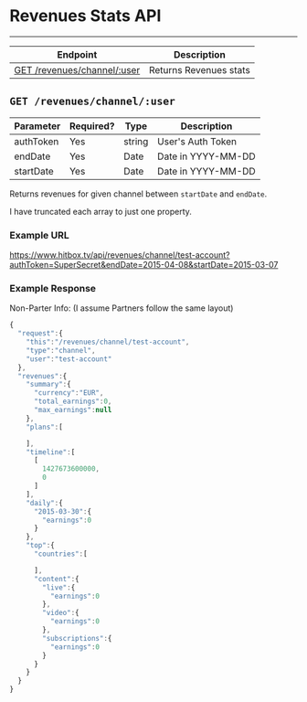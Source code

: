 # Revenues Stats API
***

| Endpoint | Description |
| ---- | --------------- |
| [GET /revenues/channel/:user](/channel/revenues.md#get-revenueschanneluser) | Returns Revenues stats |

## `GET /revenues/channel/:user`

| Parameter | Required? | Type | Description |
| --- | --- | --- | --- |
| authToken | Yes | string | User's Auth Token |
| endDate | Yes | Date | Date in YYYY-MM-DD |
| startDate | Yes | Date | Date in YYYY-MM-DD |

Returns revenues for given channel between `startDate` and `endDate`.

I have truncated each array to just one property.

### Example URL

https://www.hitbox.tv/api/revenues/channel/test-account?authToken=SuperSecret&endDate=2015-04-08&startDate=2015-03-07

### Example Response 

Non-Parter Info: (I assume Partners follow the same layout)
```javascript
{
  "request":{
    "this":"/revenues/channel/test-account",
    "type":"channel",
    "user":"test-account"
  },
  "revenues":{
    "summary":{
      "currency":"EUR",
      "total_earnings":0,
      "max_earnings":null
    },
    "plans":[

    ],
    "timeline":[
      [
        1427673600000,
        0
      ]
    ],
    "daily":{
      "2015-03-30":{
        "earnings":0
      }
    },
    "top":{
      "countries":[

      ],
      "content":{
        "live":{
          "earnings":0
        },
        "video":{
          "earnings":0
        },
        "subscriptions":{
          "earnings":0
        }
      }
    }
  }
}
```
